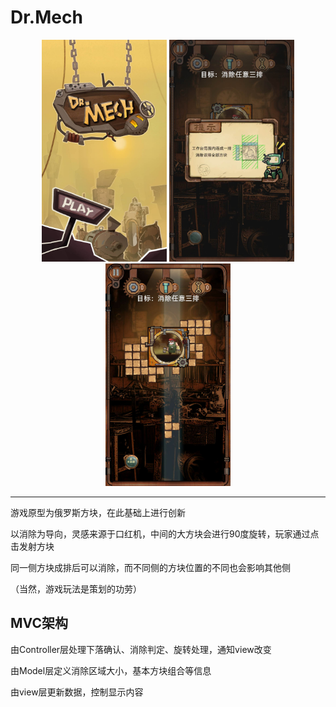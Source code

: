 # Dr.Mech

<div align=center>
  <img width="200" src="https://github.com/2585479524/git_pic/blob/master/GStar-Dr.Mech/Logo.jpg"/>
  
  <img width="200" src="https://github.com/2585479524/git_pic/blob/master/GStar-Dr.Mech/Tips.jpg"/>
  
  <img width="200" src="https://github.com/2585479524/git_pic/blob/master/GStar-Dr.Mech/Start.jpg"/>
</div>

<hr>

游戏原型为俄罗斯方块，在此基础上进行创新

以消除为导向，灵感来源于口红机，中间的大方块会进行90度旋转，玩家通过点击发射方块

同一侧方块成排后可以消除，而不同侧的方块位置的不同也会影响其他侧

（当然，游戏玩法是策划的功劳）

## MVC架构

由Controller层处理下落确认、消除判定、旋转处理，通知view改变

由Model层定义消除区域大小，基本方块组合等信息

由view层更新数据，控制显示内容
